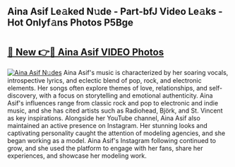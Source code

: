 ## Aina Asif Le𝚊ked N𝚞de - Part-bfJ Video Le𝚊ks - Hot Onlyf𝚊ns Photos P5Bge

# <h2><a href="http://ac12444.deff.icu/?id=Aina+Asif">🔗 New 👉🔴 Aina Asif VIDEO Photos</a></h2>

[![Aina Asif N𝚞des](https://i.imgur.com/rIISA9y.gif)](http://ac12444.deff.icu/?id=Aina+Asif)
Aina Asif's music is characterized by her soaring vocals, introspective lyrics, and eclectic blend of pop, rock, and electronic elements. Her songs often explore themes of love, relationships, and self-discovery, with a focus on storytelling and emotional authenticity. Aina Asif's influences range from classic rock and pop to electronic and indie music, and she has cited artists such as Radiohead, Björk, and St. Vincent as key inspirations. Alongside her YouTube channel, Aina Asif also maintained an active presence on Instagram. Her stunning looks and captivating personality caught the attention of modeling agencies, and she began working as a model. Aina Asif's Instagram following continued to grow, and she used the platform to engage with her fans, share her experiences, and showcase her modeling work.
